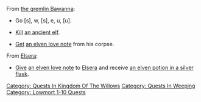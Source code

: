 From [the gremlin Bawanna](Gremlin_Bawanna "wikilink"):

-   Go \[s\], w, \[s\], e, u, \[u\].

<!-- -->

-   [Kill](Kill "wikilink") [an ancient elf](Ancient_Elf "wikilink").

<!-- -->

-   [Get](Get "wikilink") [an elven love
    note](Elven_Love_Note "wikilink") from his corpse.

From [Elsera](Elsera "wikilink"):

-   [Give](Give "wikilink") [an elven love
    note](Elven_Love_Note "wikilink") to [Elsera](Elsera "wikilink") and
    receive [an elven potion in a silver
    flask](Elven_Potion_In_A_Silver_Flask "wikilink").

[Category: Quests In Kingdom Of The
Willows](Category:_Quests_In_Kingdom_Of_The_Willows "wikilink")
[Category: Quests In Weeping](Category:_Quests_In_Weeping "wikilink")
[Category: Lowmort 1-10
Quests](Category:_Lowmort_1-10_Quests "wikilink")
